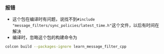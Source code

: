 ### 报错
- 这个包在编译时有问题，说找不到`#include "message_filters/sync_policies/latest_time.h"`这个文件，以后有时间在解决
- 编译时，忽略这个包的构建命令为
```bash
colcon build --packages-ignore learn_message_filter_cpp
```